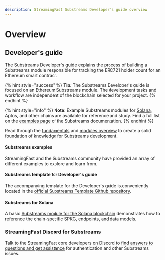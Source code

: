 ```yaml
---
description: StreamingFast Substreams Developer's guide overview
---
```


# Overview

## Developer's guide

The Substreams Developer's guide explains the process of building a Substreams module responsible for tracking the ERC721 holder count for an Ethereum smart contract.

{% hint style="success" %}
**Tip**_:_ The Substreams Developer's guide is focused on an Ethereum Substreams module. The development tasks and workflow are independent of the blockchain selected for your project.
{% endhint %}

{% hint style="info" %}
**Note**: Example Substreams modules for [Solana](https://github.com/streamingfast/substreams-playground/tree/master/modules/sol-spl-tokens), Aptos, and other chains are available for reference and study. Find a full list on the [examples page](https://substreams.streamingfast.io/reference-and-specs/examples) of the Substreams documentation.
{% endhint %}

Read through the [fundamentals](../concepts-and-fundamentals/fundamentals.md) and [modules overview](../concepts-and-fundamentals/modules.md) to create a solid foundation of knowledge for Substreams development.

#### Substreams examples

StreamingFast and the Substreams community have provided an array of different examples to explore and learn from.

#### Substreams template for Developer's guide

The accompanying template for the Developer's guide is[ ](https://github.com/streamingfast/substreams-template)conveniently located in the [official Substreams Template Github repository](https://github.com/streamingfast/substreams-template).

#### Substreams for Solana

A basic [Substreams module for the Solana blockchain](https://github.com/streamingfast/substreams-playground/tree/master/modules/sol-spl-tokens) demonstrates how to reference the chain-specific SPKG, endpoints, and data models.

### StreamingFast Discord for Substreams

Talk to the StreamingFast core developers on Discord to [find answers to questions and get assistance](https://discord.gg/mYPcRAzeVN) for authentication and other Substreams issues.
